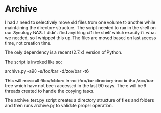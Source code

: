 # Archive
I had a need to selectively move old files from one volume to another while maintaining the directory structure. The script needed to run in the shell on our Synology NAS. I didn't find anything off the shelf which exactly fit what we needed, so I whipped this up. The files are moved based on last access time, not creation time.

The only dependency is a recent (2.7.x) version of Python.

The script is invoked like so:

archive.py -a90 -s/foo/bar -d/zoo/bar -t6

This will move all files/folders in the /foo/bar directory tree to the /zoo/bar tree which have not been accessed in the last 90 days. There will be 6 threads created to handle the copying tasks.

The archive_test.py script creates a directory structure of files and folders and then runs archive.py to validate proper operation.
